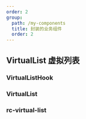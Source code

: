 ```yaml
---
order: 2
group:
  path: /my-components
  title: 封装的业务组件
  order: 2
---
```


## VirtualList 虚拟列表

### VirtualListHook

<code src="./VirtualListHook/index.tsx" compact="true" transform="true" iframe="true" title='自定义布局' desc='缺点: 实际上一次性把最外层的 div 还是渲染了 内部是可视区渲染'></code>

<API src="./VirtualListHook/useVirtualList.tsx" exports='["IProps"]'></API>

### VirtualList

<code src="./VirtualList/index.tsx" compact="true" transform="true" iframe="true" title='一次只渲染 指定个数' desc='不支持 grid 需要自己对数据切割 然后自己栅格'></code>

<API src="./VirtualList/VirtualList.tsx" hideTitle></API>

### rc-virtual-list
